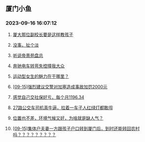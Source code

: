 ## 厦门小鱼 
### 2023-09-16 16:07:12

1. [厦大那位副校长要是这样教孩子](http://bbs.xmfish.com/read-htm-tid-18072896.html)

2. [没事，扯个淡](http://bbs.xmfish.com/read-htm-tid-18072919.html)

3. [听说帝景苑盘总](http://bbs.xmfish.com/read-htm-tid-18073041.html)

4. [奔驰电车转弯失控撞我大众](http://bbs.xmfish.com/read-htm-tid-18072922.html)

5. [运动型女生的魅力在于哪里？](http://bbs.xmfish.com/read-htm-tid-18073058.html)

6. [[09-15]强烈建议交警对加塞造成事故加罚2000元](http://bbs.xmfish.com/read-htm-tid-18072925.html)

7. [感觉自己交社保好亏，每个月1196.34](http://bbs.xmfish.com/read-htm-tid-18073150.html)

8. [27路公交车司机真牛逼，拉着一车子人红绿灯都敢闯](http://bbs.xmfish.com/read-htm-tid-18072908.html)

9. [位置也不差，环境气候又好，为啥就是缺人气？](http://bbs.xmfish.com/read-htm-tid-18073023.html)

10. [[09-15]集体户夫妻一方跟孩子户口转到厦门后，到时还能转回农村吗？？？？？？？？？](http://bbs.xmfish.com/read-htm-tid-18072943.html)

